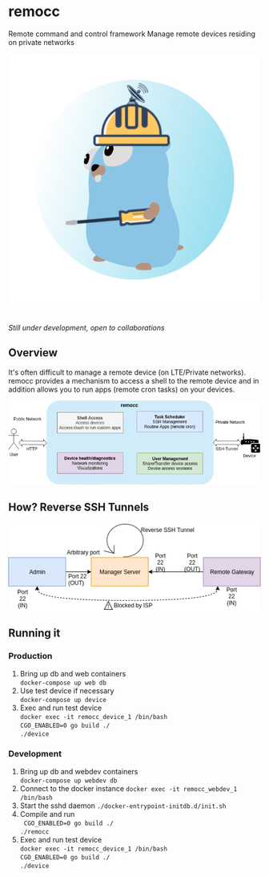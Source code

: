 # remocc
Remote command and control framework
Manage remote devices residing on private networks

<p align="center">
<img src="https://github.com/rraks/remocc/blob/master/docs/logo.png">
<img docs/logo.png >
</p>

*Still under development, open to collaborations*

## Overview
It's often difficult to manage a remote device (on LTE/Private networks). remocc provides 
a mechanism to access a shell to the remote device and in addition allows you to run apps (remote cron tasks) on your devices.
<p align="center">
<img src="https://github.com/rraks/remocc/blob/master/docs/overview.png">
</p>

## How? Reverse SSH Tunnels
<p align="center">
<img src="https://github.com/rraks/remocc/blob/master/docs/reverse.png" >
</p>


## Running it
### Production 
1. Bring up db and web containers \
`docker-compose up web db`
2. Use test device if necessary \
`docker-compose up device`
3. Exec and run test device \
`docker exec -it remocc_device_1 /bin/bash `\
`CGO_ENABLED=0 go build ./` \
`./device`

### Development
1. Bring up db and webdev containers \
`docker-compose up webdev db`
2. Connect to the docker instance
`docker exec -it remocc_webdev_1 /bin/bash`
3. Start the sshd daemon 
`./docker-entrypoint-initdb.d/init.sh`
3. Compile and run \
` CGO_ENABLED=0 go build ./` \
`./remocc`
4. Exec and run test device \
`docker exec -it remocc_device_1 /bin/bash `\
`CGO_ENABLED=0 go build ./` \
`./device`
